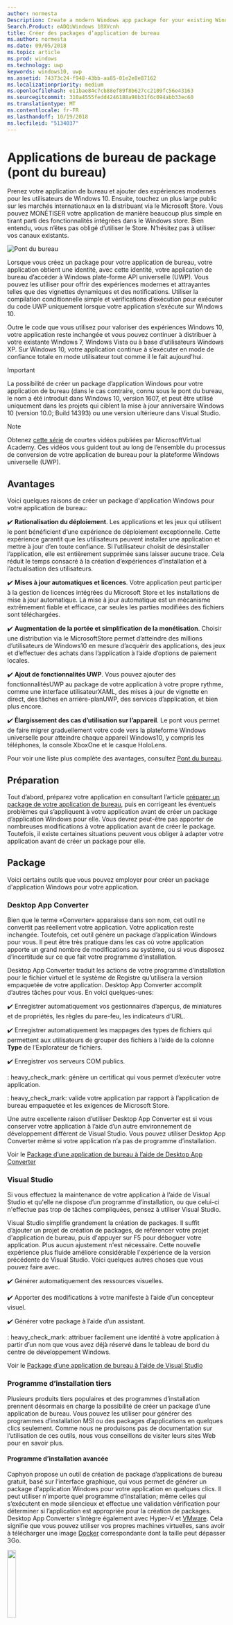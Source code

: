 ```yaml
---
author: normesta
Description: Create a modern Windows app package for your existing Windows Forms, WPF, or Win32 app or game. Add modern experiences for Windows 10 users and simplify deployment and monetization.
Search.Product: eADQiWindows 10XVcnh
title: Créer des packages d’application de bureau
ms.author: normesta
ms.date: 09/05/2018
ms.topic: article
ms.prod: windows
ms.technology: uwp
keywords: windows10, uwp
ms.assetid: 74373c24-f948-43bb-aa85-01e2e8e87162
ms.localizationpriority: medium
ms.openlocfilehash: e11bae84c7cb88ef89f8b627cc2109fc56e43163
ms.sourcegitcommit: 310a4555fedd4246188a98b31f6c094abb33ec60
ms.translationtype: MT
ms.contentlocale: fr-FR
ms.lasthandoff: 10/19/2018
ms.locfileid: "5134037"
---
```

# <a name="package-desktop-applications-desktop-bridge"></a>Applications de bureau de package (pont du bureau)

Prenez votre application de bureau et ajouter des expériences modernes pour les utilisateurs de Windows 10. Ensuite, touchez un plus large public sur les marchés internationaux en la distribuant via le Microsoft Store. Vous pouvez MONÉTISER votre application de manière beaucoup plus simple en tirant parti des fonctionnalités intégrées dans le Windows store. Bien entendu, vous n’êtes pas obligé d’utiliser le Store. N’hésitez pas à utiliser vos canaux existants.

![Pont du bureau](images/desktop-to-uwp/desktop-bridge-4.png)

Lorsque vous créez un package pour votre application de bureau, votre application obtient une identité, avec cette identité, votre application de bureau d’accéder à Windows plate-forme API universelle (UWP). Vous pouvez les utiliser pour offrir des expériences modernes et attrayantes telles que des vignettes dynamiques et des notifications.  Utiliser la compilation conditionnelle simple et vérifications d’exécution pour exécuter du code UWP uniquement lorsque votre application s’exécute sur Windows 10.

Outre le code que vous utilisez pour valoriser des expériences Windows 10, votre application reste inchangée et vous pouvez continuer à distribuer à votre existante Windows 7, Windows Vista ou à base d’utilisateurs Windows XP. Sur Windows 10, votre application continue à s’exécuter en mode de confiance totale en mode utilisateur tout comme il le fait aujourd'hui.

>[!IMPORTANT]
>La possibilité de créer un package d’application Windows pour votre application de bureau (dans le cas contraire, connu sous le pont du bureau, le nom a été introduit dans Windows 10, version 1607, et peut être utilisé uniquement dans les projets qui ciblent la mise à jour anniversaire Windows 10 (version 10.0; Build 14393) ou une version ultérieure dans Visual Studio.

> [!NOTE]
> Obtenez <a href="https://mva.microsoft.com/en-US/training-courses/developers-guide-to-the-desktop-bridge-17373?l=oZG0B1WhD_8406218965/">cette série</a> de courtes vidéos publiées par MicrosoftVirtual Academy. Ces vidéos vous guident tout au long de l’ensemble du processus de conversion de votre application de bureau pour la plateforme Windows universelle (UWP).

## <a name="benefits"></a>Avantages

Voici quelques raisons de créer un package d'application Windows pour votre application de bureau:

:heavy_check_mark: **Rationalisation du déploiement**. Les applications et les jeux qui utilisent le pont bénéficient d’une expérience de déploiement exceptionnelle. Cette expérience garantit que les utilisateurs peuvent installer une application et mettre à jour d’en toute confiance. Si l’utilisateur choisit de désinstaller l’application, elle est entièrement supprimée sans laisser aucune trace. Cela réduit le temps consacré à la création d’expériences d’installation et à l’actualisation des utilisateurs.

:heavy_check_mark: **Mises à jour automatiques et licences**. Votre application peut participer à la gestion de licences intégrées du Microsoft Store et les installations de mise à jour automatique. La mise à jour automatique est un mécanisme extrêmement fiable et efficace, car seules les parties modifiées des fichiers sont téléchargées.

:heavy_check_mark: **Augmentation de la portée et simplification de la monétisation**. Choisir une distribution via le MicrosoftStore permet d’atteindre des millions d’utilisateurs de Windows10 en mesure d’acquérir des applications, des jeux et d’effectuer des achats dans l’application à l’aide d’options de paiement locales.

:heavy_check_mark: **Ajout de fonctionnalités UWP**.  Vous pouvez ajouter des fonctionnalitésUWP au package de votre application à votre propre rythme, comme une interface utilisateurXAML, des mises à jour de vignette en direct, des tâches en arrière-planUWP, des services d’application, et bien plus encore.

:heavy_check_mark: **Élargissement des cas d’utilisation sur l’appareil**. Le pont vous permet de faire migrer graduellement votre code vers la plateforme Windows universelle pour atteindre chaque appareil Windows10, y compris les téléphones, la console XboxOne et le casque HoloLens.

Pour voir une liste plus complète des avantages, consultez [Pont du bureau](https://developer.microsoft.com/windows/bridges/desktop).

## <a name="prepare"></a>Préparation

Tout d’abord, préparez votre application en consultant l’article [préparer un package de votre application de bureau](desktop-to-uwp-prepare.md), puis en corrigeant les éventuels problèmes qui s’appliquent à votre application avant de créer un package d’application Windows pour elle. Vous devrez peut-être pas apporter de nombreuses modifications à votre application avant de créer le package. Toutefois, il existe certaines situations peuvent vous obliger à adapter votre application avant de créer un package pour elle.

<a id="convert" />

## <a name="package"></a>Package

Voici certains outils que vous pouvez employer pour créer un package d'application Windows pour votre application.

### <a name="desktop-app-converter"></a>Desktop App Converter

Bien que le terme «Converter» apparaisse dans son nom, cet outil ne convertit pas réellement votre application. Votre application reste inchangée. Toutefois, cet outil génère un package d’application Windows pour vous. Il peut être très pratique dans les cas où votre application apporte un grand nombre de modifications au système, ou si vous disposez d’incertitude sur ce que fait votre programme d’installation.

Desktop App Converter traduit les actions de votre programme d’installation pour le fichier virtuel et le système de Registre qu’utilisera la version empaquetée de votre application. Desktop App Converter accomplit d’autres tâches pour vous. En voici quelques-unes:

:heavy_check_mark: Enregistrer automatiquement vos gestionnaires d’aperçus, de miniatures et de propriétés, les règles du pare-feu, les indicateurs d’URL.

:heavy_check_mark: Enregistrer automatiquement les mappages des types de fichiers qui permettent aux utilisateurs de grouper des fichiers à l’aide de la colonne **Type** de l’Explorateur de fichiers.

:heavy_check_mark: Enregistrer vos serveurs COM publics.

: heavy_check_mark: génère un certificat qui vous permet d’exécuter votre application.

: heavy_check_mark: valide votre application par rapport à l’application de bureau empaquetée et les exigences de Microsoft Store.

Une autre excellente raison d’utiliser Desktop App Converter est si vous conserver votre application à l’aide d’un autre environnement de développement différent de Visual Studio. Vous pouvez utiliser Desktop App Converter même si votre application n’a pas de programme d’installation.

Voir le [Package d’une application de bureau à l’aide de Desktop App Converter](desktop-to-uwp-run-desktop-app-converter.md)

### <a name="visual-studio"></a>Visual Studio

Si vous effectuez la maintenance de votre application à l’aide de Visual Studio et qu'elle ne dispose d’un programme d’installation, ou que celui-ci n'effectue pas trop de tâches compliquées, pensez à utiliser Visual Studio.

Visual Studio simplifie grandement la création de packages. Il suffit d’ajouter un projet de création de packages, de référencer votre projet d'application de bureau, puis d'appuyer sur F5 pour déboguer votre application. Plus aucun ajustement n'est nécessaire. Cette nouvelle expérience plus fluide améliore considérable l'expérience de la version précédente de Visual Studio. Voici quelques autres choses que vous pouvez faire avec.

:heavy_check_mark: Générer automatiquement des ressources visuelles.

:heavy_check_mark: Apporter des modifications à votre manifeste à l’aide d’un concepteur visuel.

:heavy_check_mark: Générer votre package à l’aide d’un assistant.

: heavy_check_mark: attribuer facilement une identité à votre application à partir d’un nom que vous avez déjà réservé dans le tableau de bord du centre de développement Windows.

Voir le [Package d’une application de bureau à l’aide de Visual Studio](desktop-to-uwp-packaging-dot-net.md)

### <a name="third-party-installer"></a>Programme d’installation tiers

 Plusieurs produits tiers populaires et des programmes d’installation prennent désormais en charge la possibilité de créer un package d’une application de bureau. Vous pouvez les utiliser pour générer des programmes d’installation MSI ou des packages d’applications en quelques clics seulement. Comme nous ne produisons pas de documentation sur l’utilisation de ces outils, nous vous conseillons de visiter leurs sites Web pour en savoir plus.

#### <a name="advanced-installer"></a>Programme d’installation avancée

Caphyon propose un outil de création de package d’applications de bureau gratuit, basé sur l’interface graphique, qui vous permet de générer un package d'application Windows pour votre application en quelques clics. Il peut utiliser n’importe quel programme d’installation; même celles qui s’exécutent en mode silencieux et effectue une validation vérification pour déterminer si l’application est appropriée pour la création de packages.
Desktop App Converter s’intègre également avec Hyper-V et [VMware](http://www.vmware.com/). Cela signifie que vous pouvez utiliser vos propres machines virtuelles, sans avoir à télécharger une image [Docker](https://docs.docker.com/) correspondante dont la taille peut dépasser 3Go.

<img width="20%" src="images/desktop-to-uwp/Advanced_Installer_Vertical.png">

Vous pouvez utiliser [Advanced Installer](http://www.advancedinstaller.com/) pour générer des [packages d’application Windows](http://www.advancedinstaller.com/uwp-app-package.html) et MSI à partir de projets existants. Vous pouvez également utiliser Advanced Installer pour importer les packages d’application Windows générés à l’aide de MicrosoftDesktop App Converter. Après leur importation, vous pouvez les gérer à l’aide des outils visuels, qui sont spécifiquement conçus pour les applications UWP.

Advanced Installer fournit également une extension pour Visual Studio2017 et 2015 qui permet de [générer et déboguer des applications Pont du bureau](http://www.advancedinstaller.com/debug-desktop-bridge-apps.html).

Consultez cette [vidéo](https://www.youtube.com/watch?v=cmLKgn04Vfg&feature=youtu.be) pour une présentation rapide.

> [!TIP]
> Veillez à consulter l’article récemment publié [Advanced Installer Express Edition](https://www.advancedinstaller.com/express-edition.html).

#### <a name="cloudhouse-compatibility-containers"></a>Conteneurs de compatibilité Cloudhouse

Pour les clients d’entreprise qui ont des applications métier non compatibles avec Windows10 et Windows10S, les conteneurs de compatibilité de Cloudhouse permettent aux applications WindowsXP et Windows7 de s'exécuter sur Windows10, puis de les convertir pour pouvoir s'exécuter sur la plateforme Windows universelle (UWP) et être livrées via le Microsoft Store pour Entreprises ou MicrosoftInTune, sans modification du code source. Inscrivez-vous pour un [essai gratuit](http://www.cloudhouse.com/free-trial).

<img width="20%" src="images/desktop-to-uwp/cloudhouse-container-logo.png">

Cloudhouse fournit un gestionnaire de package automatique pour empaqueter la gamme d’applications métier dans des [conteneurs de compatibilité](https://docs.cloudhouse.com/37613-overview/266723-compatibility-containers-for-applications) sur les systèmes d’exploitation sur lesquels les applications s’exécutent aujourd'hui (par exemple, WindowsXP), et la [préparer à la conversion](https://docs.cloudhouse.com/37613-overview/266725-compatibility-containers-for-desktop-bridge?from_search=17883905) vers UWP. Le conteneur est ensuite converti vers le nouveau format de package d’application Windows grâce à son intégration avec l’outil Desktop App Converter de Microsoft.

L'outil de création de package automatique utilise l'analyse d'installation/de capture et d'exécution pour créer un conteneur pour l’application qui inclut les fichiers, le Registre, les runtimes et les dépendances de l’application, ainsi que le moteur de redirection et de compatibilité nécessaire pour que l’application s’exécute sur Windows10. Le conteneur assure l'isolation de l’application et de ses runtimes afin qu’ils ne soient pas affectés ou n'entrent pas en conflit avec d’autres applications s’exécutant sur l’appareil de l’utilisateur.

En savoir plus sur la façon de fournir des applications d’entreprise via le Microsoft Store pour Entreprises. Lire dans notre [blog de version](http://www.cloudhouse.com/resources/release-solution-to-get-any-line-of-business-app-to-uwp).

#### <a name="firegiant"></a>FireGiant

L'[extension Appx de FireGiant](https://www.firegiant.com/products/wix-expansion-pack/appx) vous permet de créer des packages d’application Windows et des packages MSI simultanément à partir du même code source WiX. Chaque fois que vous créez, vous pouvez cibler Windows 10 avec un package d’application Windows et les versions antérieures de Windows avec MSI.

<img width="20%" src="images/desktop-to-uwp/FG3rdPartyLogo.png">

L’extension Appx de FireGiant utilise l'analyse statique et l'émulation intelligente de vos projets WiX pour créer des packages d’application Windows sans la surcharge de l'espace de disque et d’exécution des conteneurs ou des machines virtuelles.

Étant donné que l’extension Appx de FireGiant ne convertit pas votre programme d’installation en l’exécutant, vous pouvez maintenir votre programme d’installation WiX sans avoir à le convertir à plusieurs reprises en packages d’application Windows. Tous les utilisateurs sur les différentes versions de Windows obtiennent vos dernières améliorations et vous n’avez pas à vous soucier de la désynchronisation des packages d’application MSI et Windows.

Consultez cette [vidéo](https://www.youtube.com/watch?v=AFBpdBiAYQE) et voir comment en quelques lignes de code FireGiant PDG Rob anglais crée une version de (package d’application Windows) Appx de l’outil de compression de 7-Zip populaires open source, puis comment il améliore l’application Windows et packages MSI avec modifications dans le même code source WiX.

#### <a name="installaware"></a>InstallAware

Install**Aware**, avec son [palmarès](https://www.installaware.com/press-room.htm) de prise en charge rapide des innovations de Microsoft, crée des [packages d’application Windows (Pont du bureau)](https://www.installaware.com/appx-builder.htm), App-V (Application Virtualization), MSI (Windows Installer) et des packages EXE (Code natif) à partir d’une source unique.

<img width="20%" src="images/desktop-to-uwp/installaware.png">

Install**Aware** fournit des extensions gratuites Install**Aware** pour les versions de Visual Studio2012-2017. Vous pouvez les utiliser pour créer des packages d’application Windows en un seul clic, directement à partir de la [barre d’outils Visual Studio](https://www.installaware.com/visual-studio-installer-2015.htm).

Vous pouvez également importer n’importe quelle configuration, même si vous n’en avez pas le code source à l’aide de Package**Aware** (captures de configuration sans instantané) ou de l’Assistant Importation de base de données (pour tous les programmes d’installation MSI et les modules de fusion MSM). Vous pouvez utiliser des [outils d’interface utilisateur graphique](https://www.installaware.com/scripting-two-way-integrated-ide.htm) pour maintenir et améliorer vos importations, visuellement ou par des scripts.

Les [options de création APPX avancées](https://www.installaware.com/mhtml5/desktop/appx.htm) vous aident à cibler des soumissions au Microsoft Store ou à produire des fichiers binaires de package d’application Windows signés pour la distribution indépendante aux utilisateurs finaux. Vous pouvez même créer des packages d’installation **WSA**(WindowsServerApplications) qui ciblent les déploiements à **Nano Server** à partir d’une source unique et avec une prise en charge complète pour l'[automatisation de ligne de commande](https://www.installaware.com/scripting-automation-interface.htm), en plus d’une interface graphique utilisateur.

Install**Aware** a également [mis en open source](https://www.installaware.com/gnu.asp) une **bibliothèque du générateur APPX**, avec un exemple d'applet de ligne de commande, sous licence GPL GNU Affero. Ils sont destinés à être utilisés avec des plateformes open source telles que WiX.

#### <a name="installshield"></a>InstallShield

InstallShield fournit une solution unique pour développer des programmes d’installation MSI et EXE, créer des packages de plateforme Windows universelle (UWP) et WindowsServerApp (WSA) et virtualiser des applications avec un minimum de script, de codage et de reprise.

<img width="20%" src="images/desktop-to-uwp/InstallShield-logo.jpg">

Analysez votre projet InstallShield en quelques secondes pour économiser des heures de travail d’investigation en identifiant automatiquement les problèmes potentiels de compatibilité entre votre application et les packages UWP et WSA.

Préparez-vous pour le Microsoft Store et simplifiez l’expérience d’installation de votre logiciel sur Windows10 en créant des packages d’application UWP à partir de vos projets InstallShield existants. Générez à la fois des packages Windows Installer et d’application UWP pour prendre en charge tous les scénarios de déploiement souhaités par vos clients. Prenez en charge les déploiements de Nano Server et Windows Server2016 en créant des packages WSA à partir de vos projets InstallShield.

Développez votre installation en modules pour faciliter le déploiement et la maintenance, puis fusionnez les composants et les dépendances au moment de la génération dans un seul package d’application UWP pour le Microsoft Store. Pour la distribution directe en dehors de la banque, regroupez vos packages d’application UWP et d'autres dépendances avec un programme d’installation d’interface utilisateur de suite/avancé.

En savoir plus dans ce [livre électronique](https://na01.safelinks.protection.outlook.com/?url=https%3A%2F%2Fresources.flexerasoftware.com%2Fweb%2Fpdf%2FeBook-IS-Your-Fast-Track-to-Profit.pdf&data=02%7C01%7Cnormesta%40microsoft.com%7C86b9a00bc8e345c2ac6208d4ba464802%7C72f988bf86f141af91ab2d7cd011db47%7C1%7C1%7C636338258409706554&sdata=IAYNp9nFc8B5ayxwrs%2FQTWowUmOda6p%2Fn%2BjdHea257M%3D&reserved=0).

#### <a name="pace-suite"></a>Suite PACE

La [Suite PACE](https://pacesuite.com/) est un outil de création de packages d’applications que vous pouvez utiliser pour porter vos applications de bureau vers la plateforme Windows universelle.

<img width="20%" src="images/desktop-to-uwp/PACE.png">

Avec la suite PACE, vous n’avez pas besoin préparer d'environnement spécial de création de package, ni d'installer de composants supplémentaires du kit de développement Windows. La suite PACE peut produire des packages d’application Windows indépendamment de votre environnement de création de package standard, sous Windows10 ou Windows Server2016. Consultez cet [exemple illustré](https://pacesuite.com/convert-exe-to-appx/) pour découvrir comment la suite PACE aborde le réempaquetage d'un programme d'installation dans un package d'application Windows.

Outre la création de packages d’application Windows, vous pouvez également utiliser la suite PACE pour créer des packages Windows Installer (MSI), des correctifs (MSP), des transformations (MST) et des packages App-V. En ce qui concerne la création MSI, la suite PACE est utile pour gérer les mises à niveau, les paramètres d'autorisation, les actions personnalisées, les scripts et d’autres éléments. Vous pouvez également publier vos applications directement dans le SystemCenter ConfigurationManager.

Pour consulter toutes les fonctionnalités de création de packages d’application, voir [Fonctionnalités de la suite PACE](https://pacesuite.com/features/).

#### <a name="rad-studio"></a>RAD Studio

Voir [RAD Studio d’Embarcadero](https://www.embarcadero.com/products/rad-studio/windows-10-store-desktop-bridge)

#### <a name="raypack-studio"></a>RayPack Studio

Solution de création de package de Raynet, [RayPack Studio](https://raynet.de/Raynet-Products/RayPackStudio), prend en charge la création de packages pour les applications de bureau comme l’une ou plusieurs résultats possibles de conversion efficace et facile à configurer et framework reconditionnement.

<img width="20%" src="images/desktop-to-uwp/RaynetLogo_v3.png">

Il est possible d'utiliser les environnements virtuels existants (VMware Workstation, Hyper-V) pour effectuer la conversion automatique/en bloc sans nécessiter de fastidieuse configuration d’environnement. Un des composants du studio, ([RayQC Advanced](https://raynet.de/Raynet-Products/RayQCad)), est en mesure d’effectuer des tests de filtrage et de compatibilité préalables à la conversion pour vérifier que le logiciel est éligible à celle-ci. En outre, les utilisateurs peuvent désormais effectuer des contrôles exhaustifs de collision et de compatibilité avec différentes éditions de Windows10, notamment les mises à jour anniversaire et Creators.

Outre la création de packages logiciels au format APPX/UWP de Windows10, RayPack Studio peut également être utilisé pour créer des packages Windows Installer classiques (MSI), des correctifs (MSP), des transformations (MST) et des packages App-V. De plus, cette solution est livrée avec un ensemble de produits et composants logiciels dédiés à l'empaquetage logiciel professionnel d'entreprise. Outre la création de packages logiciels et la virtualisation, RayPack Studio prend en compte toutes les tâches liées à la création de packages: contrôle des conflits et de la compatibilité des applications et des packages logiciels ([RayQC Advanced](https://raynet.de/Raynet-Products/RayQCad)), évaluation de logiciel ([RayEval](https://raynet.de/Raynet-Products/RayEval)) et assurance qualité ([RayQC](https://raynet.de/Raynet-Products/RayQC)).

Combiné avec [RayFlow](https://raynet.de/Raynet-Products/RayFlow), le système de workflow d'entreprise de Raynet, les utilisateurs peuvent travailler efficacement au logiciel tout au long du cycle de vie d'application de l'entreprise, depuis la commande du package jusqu'à l'acceptation par l'utilisateur et le déploiement, en passant par l'évaluation, l'analyse, l'empaquetage et l'assurance qualité. Tous les packages et formats peuvent être stockés et déployés directement dans SCCM ou d’autres solutions. L'intégralité du cycle de vie de l'application est suivi et géré par RayFlow. En outre, les systèmes de commande tels que ServiceNow peuvent être intégrés. Raynet crée des fabriques de création de packages logiciels dans le monde entier avec ses outils dédiés aux fournisseurs de services.

Faites l'expérience et profitez de [la licence d’essai gratuite](https://raynet.de/contact?init=license) de RayPack Studio et RayFlow de Raynet. Pour plus d’informations, rendez-vous sur [www.raynet.de](https://raynet.de/home).

**Liens connexes**:

* Raynet:[https://raynet.de/home](https://raynet.de/home)
* RayPack Studio: [https://raynet.de/Raynet-Products/RayPackStudio](https://raynet.de/Raynet-Products/RayPackStudio)
* RayFlow:[https://raynet.de/Raynet-Products/RayFlow](https://raynet.de/Raynet-Products/RayFlow)
* RayEval:[https://raynet.de/Raynet-Products/RayEval](https://raynet.de/Raynet-Products/RayEval)
* RayQC:[https://raynet.de/Raynet-Products/RayQC](https://raynet.de/Raynet-Products/RayQC)
* RayQC Advanced: [https://raynet.de/Raynet-Products/RayQCad](https://raynet.de/Raynet-Products/RayQCad)
* Licence d'essai gratuite: [https://raynet.de/contact?init=license](https://raynet.de/contact?init=license)

### <a name="manual-packaging"></a>Création manuelle de package d’application

En dernier recours, vous pouvez convertir votre application sans utiliser aucun de ces outils. Si vous souhaitez un contrôle minutieux de la conversion, vous pouvez créer un fichier de manifeste puis exécuter l’outil **MakeAppx.exe** pour créer votre package d’application Windows.

Reportez-vous à [créer manuellement un Package une application de bureau](desktop-to-uwp-manual-conversion.md).

## <a name="integrate"></a>Intégrer

Si votre application doit s’intégrer avec le système (par exemple: établir des règles de pare-feu), décrivez ces éléments dans le manifeste du package de votre application et le système s’occupera du reste. Pour la plupart de ces tâches, vous n’avez pas à écrire du code. Avec un peu de XML dans le manifeste, vous pouvez effectuer les opérations comme démarrer un processus lorsque l’utilisateur ouvre une session, intégrer votre application dans l’Explorateur de fichiers et ajouter votre application une liste des cibles d’impression qui s’affichent dans d’autres applications.

Voir [intégrer votre application de bureau empaquetée avec Windows 10](desktop-to-uwp-extensions.md).

## <a name="enhance"></a>Améliorer

Dès que vous avez empaqueté votre application, vous pouvez valoriser celle-ci à l’aide de fonctionnalités telles que les vignettes dynamiques et les notifications Push. Certaines de ces fonctionnalités peuvent améliorer considérablement le niveau d’engagement de votre application et vous coûte très peu de temps. Certaines améliorations demandent un peu plus de codage.

Voir [Améliorer votre application de bureau pour Windows10](desktop-to-uwp-enhance.md).

## <a name="extend"></a>Étendre

Certaines expériences Windows10 (par exemple: une page d'interface utilisateur tactile) doivent s'exécuter à l'intérieur d'un conteneur d'application moderne. En règle générale, vous devez d’abord déterminer si vous pouvez ajouter votre expérience en [améliorant](desktop-to-uwp-enhance.md) votre application de bureau avec des API UWP. Si vous devez utiliser un composant UWP pour réaliser l’expérience, vous pouvez ajouter un projet UWP à votre solution et utiliser les services d’application pour la communication entre votre application de bureau et les composants UWP.

Voir [Étendre votre application de bureau avec des composants UWP modernes](desktop-to-uwp-extend.md).

## <a name="migrate"></a>Migrer

Il n’existe aucun outil qui puisse convertir une application de bureau vers une application UWP, mais vous pouvez réutiliser une grande partie de votre code existant, ce qui réduit le coût de création. C'est possible en déplaçant autant de logique métier que possible dans les bibliothèques .NET Standard2.0.

.Net Standard2.0 inclut un important accroissement du nombre des API .NET, ainsi qu'un shim de compatibilité pour vos packages NuGet favoris et les bibliothèques tierces.

Faites migrer votre code dans les bibliothèques .NET Standard, puis créez une application de plateforme Windows universelle (UWP) pour toucher tous les appareils Windows10.

Voir [Partager du code entre une application de bureau et une application UWP](desktop-to-uwp-migrate.md)


## <a name="test"></a>Test

Pour tester votre application dans un paramètre réaliste lorsque vous vous préparez pour la distribution, il est préférable de signer votre application, puis installez-le. Voir [Tester votre application](https://docs.microsoft.com/en-us/windows/uwp/porting/desktop-to-uwp-debug#test-your-app).

>[!IMPORTANT]
> Si vous prévoyez de publier votre application dans le Microsoft Store, assurez-vous que votre application fonctionne correctement sur les appareils qui exécutent Windows 10 en mode S. Il s'agit d'une condition requise par le Store. Consultez [Tester votre application Windows pour Windows10 en modeS](desktop-to-uwp-test-windows-s.md).

## <a name="validate"></a>Validation

Pour donner à votre application de chances de publication sur le Microsoft Store ou devenir [Certifié Windows](http://go.microsoft.com/fwlink/p/?LinkID=309666), validez-la et testez-la avant de l’envoyer pour certification.

Si vous utilisez l’outil DAC pour empaqueter votre application, vous pouvez utiliser la nouvelle ``-Verify`` indicateur pour valider votre package par rapport à l’application de bureau empaquetée et les exigences du Windows Store. Voir [Créer un package d'application, signer et préparer une application pour la soumission au Store](desktop-to-uwp-run-desktop-app-converter.md#optional-parameters).

Si vous utilisez Visual Studio, vous pouvez valider votre application à partir de l’Assistant **Créer des Packages d’application** . Voir [Créer un fichier de chargement de package d’application](../packaging/packaging-uwp-apps.md#create-an-app-package-upload-file).

Pour exécuter l’outil manuellement, voir [Kit de certification des applications Windows](../debug-test-perf/windows-app-certification-kit.md).

Pour consulter la liste des tests utilisés au cours de la certification des applications Windows pour valider votre application, voir [Tests d’application Windows Pont du bureau](../debug-test-perf/windows-desktop-bridge-app-tests.md).

## <a name="distribute"></a>Distribuer

Vous pouvez distribuer votre application en la publiant dans le Microsoft Store ou par chargement indépendant sur d’autres systèmes.

Voir [distribuer une application de bureau empaquetée](desktop-to-uwp-distribute.md).

## <a name="support-and-feedback"></a>Support et commentaires

**Trouvez des réponses à vos questions**

Des questions? Contactez-nous sur Stack Overflow. Notre équipe contrôle ces [balises](http://stackoverflow.com/questions/tagged/project-centennial+or+desktop-bridge). Vous pouvez également nous poser vos questions [ici](https://social.msdn.microsoft.com/Forums/en-US/home?filter=alltypes&sort=relevancedesc&searchTerm=%5BDesktop%20Converter%5D).

**Transmettre des commentaires ou suggérer des fonctionnalités**

Voir [UserVoice](https://wpdev.uservoice.com/forums/110705-universal-windows-platform/category/161895-desktop-bridge-centennial).

## <a name="in-this-section"></a>Dans cette section

| Rubrique | Description |
|-------|-------------|
| [Préparation à la création de package d'application](desktop-to-uwp-prepare.md) | Fournit une liste d’éléments à passer en revue avant de créer un package de votre application de bureau. |
| [Package d’application à l’aide de Desktop App Converter](desktop-to-uwp-run-desktop-app-converter.md) | Montre comment exécuter Desktop App Converter. |
| [Créer un package manuellement une application de bureau](desktop-to-uwp-manual-conversion.md) | Découvrez comment créer un package et un manifeste d’application manuellement. |
| [Créer un package une application de bureau à l’aide de Visual Studio](desktop-to-uwp-packaging-dot-net.md)| Vous montre comment créer un package de votre application de bureau à l’aide de Visual Studio. |
| [Intégrer votre application de bureau avec Windows 10](desktop-to-uwp-extensions.md) | Intégrer votre application avec Windows 10 en décrivant les tâches dans le fichier manifeste de package de votre projet de création de packages. |
| [Améliorer votre application de bureau pour Windows10](desktop-to-uwp-enhance.md)| Utilisez les API UWP pour ajouter des expériences modernes qui se déclenchent pour les utilisateurs de Windows10. |
| [API UWP disponibles pour une application de bureau empaquetée](desktop-to-uwp-supported-api.md) | Voir quelles API UWP sont disponibles pour votre application de bureau empaquetée à utiliser. |
| [Étendre votre application de bureau avec des composants UWP modernes](desktop-to-uwp-extend.md)| Ajouter des expériences avancées qui doivent s’exécuter au sein d’un conteneur d’application UWP. Connectez votre application de bureau avec le processus UWP à l’aide des services d’application.|
| [Exécuter, déboguer et tester une application de bureau empaquetée](desktop-to-uwp-debug.md) | Explique les options de débogage de votre application empaquetée. |
| [Distribuer une application de bureau empaquetée ](desktop-to-uwp-distribute.md) | Voir comment vous pouvez distribuer votre application convertie aux utilisateurs.  |
| [Issues(desktop-to-uwp-known-issues.md) connus | Répertorie les problèmes connus avec empaquetage d’applications de bureau. |
